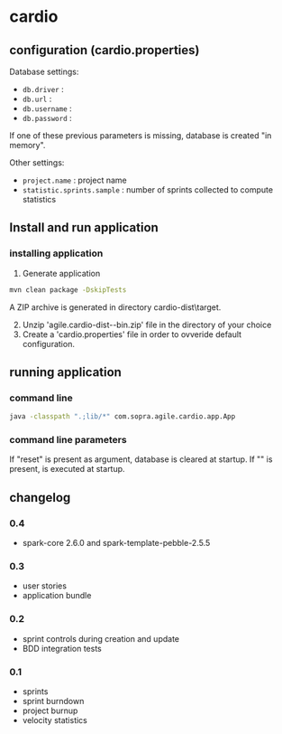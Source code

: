# cardio

## configuration (cardio.properties)

Database settings:
* `db.driver` :
* `db.url` :
* `db.username` :
* `db.password` :

If one of these previous parameters is missing, database is created "in memory".

Other settings:
* `project.name` : project name
* `statistic.sprints.sample` : number of sprints collected to compute statistics

## Install and run application

### installing application

1. Generate application
```sh
mvn clean package -DskipTests
```
A ZIP archive is generated in directory cardio-dist\target.

2. Unzip 'agile.cardio-dist-<version>-bin.zip' file in the directory of your choice
3. Create a 'cardio.properties' file in order to ovveride default configuration.

## running application

### command line

```sh
java -classpath ".;lib/*" com.sopra.agile.cardio.app.App
```

### command line parameters

If "reset" is present as argument, database is cleared at startup.
If "<sql file>" is present, <sql file> is executed at startup.

## changelog

### 0.4
* spark-core 2.6.0 and spark-template-pebble-2.5.5

### 0.3
* user stories
* application bundle

### 0.2
* sprint controls during creation and update
* BDD integration tests

### 0.1
* sprints
* sprint burndown
* project burnup
* velocity statistics
